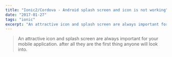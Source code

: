 ```yaml
---
title: "Ionic2/Cordova - Android splash screen and icon is not working"
date: "2017-01-27"
tags: "ionic"
excerpt: "An attractive icon and splash screen are always important for your mobile application. after all they are the first thing anyone will look into."
---
```


> An attractive icon and splash screen are always important for your mobile application. after all they are the first thing anyone will look into.